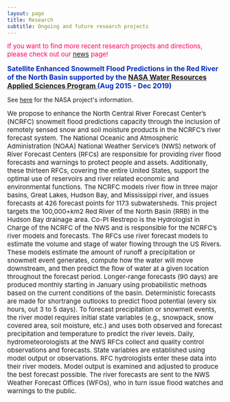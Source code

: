 ```yaml
---
layout: page
title: Research
subtitle: Ongoing and future research projects
---
```


<span style="font-size: 15px !important; color: #ff0066;">If you want to find more recent research projects and directions, please check out our [news](/news/2020) page! </span>

<span style="font-size: 16px !important; color: #002dbd;"><b> Satellite Enhanced Snowmelt Flood Predictions in the Red River of the North Basin supported by the <a href="https://appliedsciences.nasa.gov/what-we-do/water-resources">NASA Water Resources Applied Sciences Program </a> (Aug 2015 - Dec 2019)</b></span> 

See <a href="https://appliedsciences.nasa.gov/what-we-do/projects/satellite-enhanced-snowmelt-flood-predictions-red-river-north-basin">here</a> for the NASA project's information. 

<span style="font-size: 15px !important;">We propose to enhance the North Central River Forecast Center’s (NCRFC) snowmelt flood predictions capacity through the inclusion of remotely sensed snow and soil moisture products in the NCRFC’s river forecast system. The National Oceanic and Atmospheric Administration (NOAA) National Weather Service’s (NWS) network of River Forecast Centers (RFCs) are responsible for providing river flood forecasts and warnings to protect people and assets. Additionally, these thirteen RFCs, covering the entire United States, support the optimal use of reservoirs and river related economic and environmental functions. The NCRFC models river flow in three major basins, Great Lakes, Hudson Bay, and Mississippi river, and issues forecasts at 426 forecast points for 1173 subwatersheds. This project targets the 100,000+km2 Red River of the North Basin (RRB) in the Hudson Bay drainage area. Co-PI Restrepo is the Hydrologist in Charge of the NCRFC of the NWS and is responsible for the NCRFC’s river models and forecasts. The RFCs use river forecast models to estimate the volume and stage of water flowing through the US Rivers. These models estimate the amount of runoff a precipitation or snowmelt event generates, compute how the water will move downstream, and then predict the flow of water at a given location throughout the forecast period. Longer-range forecasts (90 days) are produced monthly starting in January using probabilistic methods based on the current conditions of the basin. Deterministic forecasts are made for shortrange outlooks to predict flood potential (every six hours, out 3 to 5 days). To forecast precipitation or snowmelt events, the river model requires initial state variables (e.g., snowpack, snow covered area, soil moisture, etc.) and uses both observed and forecast precipitation and temperature to predict the river levels. Daily, hydrometeorologists at the NWS RFCs collect and quality control observations and forecasts. State variables are established using model output or observations. RFC hydrologists enter these data into their river models. Model output is examined and adjusted to produce the best forecast possible. The river forecasts are sent to the NWS Weather Forecast Offices (WFOs), who in turn issue flood watches and warnings to the public.</span>
